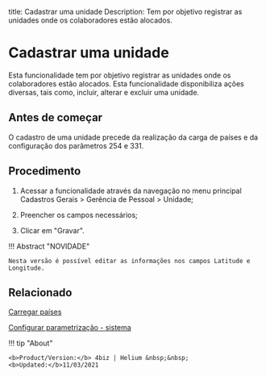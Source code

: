 title: Cadastrar uma unidade
Description: Tem por objetivo registrar as unidades onde os colaboradores estão alocados. 
# Cadastrar uma unidade

Esta funcionalidade tem por objetivo registrar as unidades onde os colaboradores estão alocados.
Esta funcionalidade disponibiliza ações diversas, tais como, incluir, alterar e excluir uma unidade.

Antes de começar
----------------

O cadastro de uma unidade precede da realização da carga de países e da
configuração dos parâmetros 254 e 331.

Procedimento
------------

1.  Acessar a funcionalidade através da navegação no menu principal Cadastros
    Gerais \> Gerência de Pessoal \> Unidade;

2.  Preencher os campos necessários;

3.  Clicar em "Gravar".


!!! Abstract "NOVIDADE"

    Nesta versão é possível editar as informações nos campos Latitude e
    Longitude.


Relacionado
-----------

[Carregar países](/pt-br/4biz-helium/platform-administration/region-and-language/load-countries.html)

[Configurar parametrização - sistema](/pt-br/4biz-helium/platform-administration/parameters-list/configure-parametrization-system.html)

<!-- <i class='fa fa-youtube-play  fa-2x' style='color:#97ce17;vertical-align: middle;'> </i> [Video Library](https://www.youtube.com/playlist?list=PLB5qK2uzf2RNFxIQxcRXE47dvh_IXv3Jd)'
-->
!!! tip "About"

    <b>Product/Version:</b> 4biz | Helium &nbsp;&nbsp;
    <b>Updated:</b>11/03/2021
